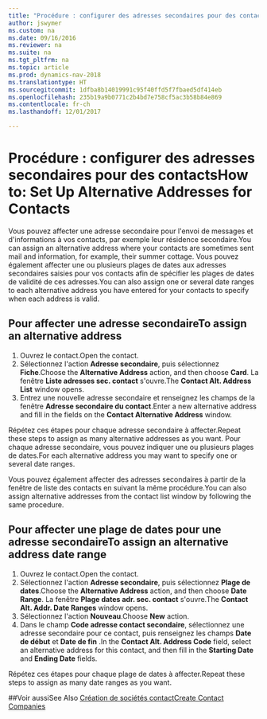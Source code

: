```yaml
---
title: "Procédure : configurer des adresses secondaires pour des contacts"
author: jswymer
ms.custom: na
ms.date: 09/16/2016
ms.reviewer: na
ms.suite: na
ms.tgt_pltfrm: na
ms.topic: article
ms.prod: dynamics-nav-2018
ms.translationtype: HT
ms.sourcegitcommit: 1dfba8b14019991c95f40ffd5f7fbaed5df414eb
ms.openlocfilehash: 235b19a9b0771c2b4bd7e758cf5ac3b58b84e869
ms.contentlocale: fr-ch
ms.lasthandoff: 12/01/2017

---
```

# <a name="how-to-set-up-alternative-addresses-for-contacts"></a><span data-ttu-id="a064d-102">Procédure : configurer des adresses secondaires pour des contacts</span><span class="sxs-lookup"><span data-stu-id="a064d-102">How to: Set Up Alternative Addresses for Contacts</span></span>
<span data-ttu-id="a064d-103">Vous pouvez affecter une adresse secondaire pour l'envoi de messages et d'informations à vos contacts, par exemple leur résidence secondaire.</span><span class="sxs-lookup"><span data-stu-id="a064d-103">You can assign an alternative address where your contacts are sometimes sent mail and information, for example, their summer cottage.</span></span> <span data-ttu-id="a064d-104">Vous pouvez également affecter une ou plusieurs plages de dates aux adresses secondaires saisies pour vos contacts afin de spécifier les plages de dates de validité de ces adresses.</span><span class="sxs-lookup"><span data-stu-id="a064d-104">You can also assign one or several date ranges to each alternative address you have entered for your contacts to specify when each address is valid.</span></span>

## <a name="to-assign-an-alternative-address"></a><span data-ttu-id="a064d-105">Pour affecter une adresse secondaire</span><span class="sxs-lookup"><span data-stu-id="a064d-105">To assign an alternative address</span></span>
1. <span data-ttu-id="a064d-106">Ouvrez le contact.</span><span class="sxs-lookup"><span data-stu-id="a064d-106">Open the contact.</span></span>
2. <span data-ttu-id="a064d-107">Sélectionnez l'action **Adresse secondaire**, puis sélectionnez **Fiche**.</span><span class="sxs-lookup"><span data-stu-id="a064d-107">Choose the **Alternative Address** action, and then choose **Card**.</span></span> <span data-ttu-id="a064d-108">La fenêtre **Liste adresses sec. contact** s'ouvre.</span><span class="sxs-lookup"><span data-stu-id="a064d-108">The **Contact Alt. Address List** window opens.</span></span>
3. <span data-ttu-id="a064d-109">Entrez une nouvelle adresse secondaire et renseignez les champs de la fenêtre **Adresse secondaire du contact**.</span><span class="sxs-lookup"><span data-stu-id="a064d-109">Enter a new alternative address and fill in the fields on the **Contact Alternative Address** window.</span></span>

<span data-ttu-id="a064d-110">Répétez ces étapes pour chaque adresse secondaire à affecter.</span><span class="sxs-lookup"><span data-stu-id="a064d-110">Repeat these steps to assign as many alternative addresses as you want.</span></span> <span data-ttu-id="a064d-111">Pour chaque adresse secondaire, vous pouvez indiquer une ou plusieurs plages de dates.</span><span class="sxs-lookup"><span data-stu-id="a064d-111">For each alternative address you may want to specify one or several date ranges.</span></span>

<span data-ttu-id="a064d-112">Vous pouvez également affecter des adresses secondaires à partir de la fenêtre de liste des contacts en suivant la même procédure.</span><span class="sxs-lookup"><span data-stu-id="a064d-112">You can also assign alternative addresses from the contact list window by following the same procedure.</span></span>

## <a name="to-assign-an-alternative-address-date-range"></a><span data-ttu-id="a064d-113">Pour affecter une plage de dates pour une adresse secondaire</span><span class="sxs-lookup"><span data-stu-id="a064d-113">To assign an alternative address date range</span></span>
1. <span data-ttu-id="a064d-114">Ouvrez le contact.</span><span class="sxs-lookup"><span data-stu-id="a064d-114">Open the contact.</span></span>
2. <span data-ttu-id="a064d-115">Sélectionnez l'action **Adresse secondaire**, puis sélectionnez **Plage de dates**.</span><span class="sxs-lookup"><span data-stu-id="a064d-115">Choose the **Alternative Address** action, and then choose **Date Range**.</span></span> <span data-ttu-id="a064d-116">La fenêtre **Plage dates adr. sec. contact** s'ouvre.</span><span class="sxs-lookup"><span data-stu-id="a064d-116">The **Contact Alt. Addr. Date Ranges** window opens.</span></span>
3. <span data-ttu-id="a064d-117">Sélectionnez l'action **Nouveau**.</span><span class="sxs-lookup"><span data-stu-id="a064d-117">Choose **New** action.</span></span>
4. <span data-ttu-id="a064d-118">Dans le champ **Code adresse contact secondaire**, sélectionnez une adresse secondaire pour ce contact, puis renseignez les champs **Date de début** et **Date de fin** .</span><span class="sxs-lookup"><span data-stu-id="a064d-118">In the **Contact Alt. Address Code** field, select an alternative address for this contact, and then fill in the **Starting Date** and **Ending Date** fields.</span></span>

<span data-ttu-id="a064d-119">Répétez ces étapes pour chaque plage de dates à affecter.</span><span class="sxs-lookup"><span data-stu-id="a064d-119">Repeat these steps to assign as many date ranges as you want.</span></span>

##<a name="see-also"></a><span data-ttu-id="a064d-120">Voir aussi</span><span class="sxs-lookup"><span data-stu-id="a064d-120">See Also</span></span>
[<span data-ttu-id="a064d-121">Création de sociétés contact</span><span class="sxs-lookup"><span data-stu-id="a064d-121">Create Contact Companies</span></span>](marketing-create-contact-companies.md)

